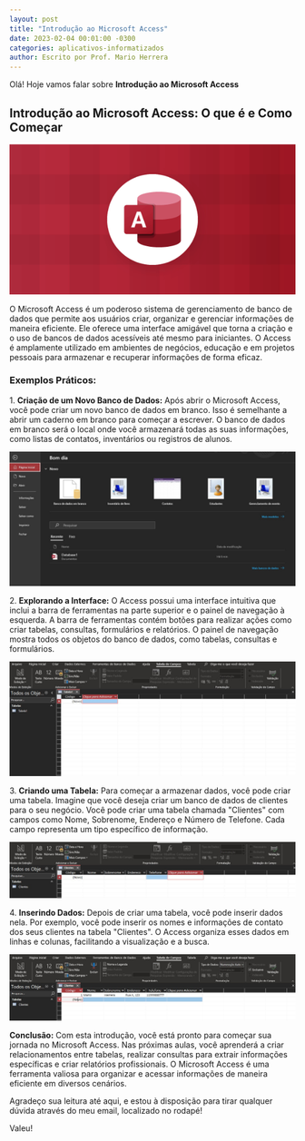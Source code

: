 ```yaml
---
layout: post
title: "Introdução ao Microsoft Access"
date: 2023-02-04 00:01:00 -0300
categories: aplicativos-informatizados
author: Escrito por Prof. Mario Herrera
---
```


Olá! Hoje vamos falar sobre **Introdução ao Microsoft Access**

## Introdução ao Microsoft Access: O que é e Como Começar


![](https://github.com/mariopuebla17/blog/blob/main/_images/202302/access.jpg?raw=true)

O Microsoft Access é um poderoso sistema de gerenciamento de banco de dados que permite aos usuários criar, organizar e gerenciar informações de maneira eficiente. Ele oferece uma interface amigável que torna a criação e o uso de bancos de dados acessíveis até mesmo para iniciantes. O Access é amplamente utilizado em ambientes de negócios, educação e em projetos pessoais para armazenar e recuperar informações de forma eficaz.

### Exemplos Práticos:

1\. **Criação de um Novo Banco de Dados:** Após abrir o Microsoft Access, você pode criar um novo banco de dados em branco. Isso é semelhante a abrir um caderno em branco para começar a escrever. O banco de dados em branco será o local onde você armazenará todas as suas informações, como listas de contatos, inventários ou registros de alunos.

![](https://github.com/mariopuebla17/blog/blob/main/_images/202302/access2.jpg?raw=true)  

2\. **Explorando a Interface:** O Access possui uma interface intuitiva que inclui a barra de ferramentas na parte superior e o painel de navegação à esquerda. A barra de ferramentas contém botões para realizar ações como criar tabelas, consultas, formulários e relatórios. O painel de navegação mostra todos os objetos do banco de dados, como tabelas, consultas e formulários.

![](https://github.com/mariopuebla17/blog/blob/main/_images/202302/access1.jpg?raw=true)  

3\. **Criando uma Tabela:** Para começar a armazenar dados, você pode criar uma tabela. Imagine que você deseja criar um banco de dados de clientes para o seu negócio. Você pode criar uma tabela chamada "Clientes" com campos como Nome, Sobrenome, Endereço e Número de Telefone. Cada campo representa um tipo específico de informação.

![](https://github.com/mariopuebla17/blog/blob/main/_images/202302/access3.jpg?raw=true)  

4\. **Inserindo Dados:** Depois de criar uma tabela, você pode inserir dados nela. Por exemplo, você pode inserir os nomes e informações de contato dos seus clientes na tabela "Clientes". O Access organiza esses dados em linhas e colunas, facilitando a visualização e a busca.

![](https://github.com/mariopuebla17/blog/blob/main/_images/202302/access4.jpg?raw=true)  


**Conclusão:** Com esta introdução, você está pronto para começar sua jornada no Microsoft Access. Nas próximas aulas, você aprenderá a criar relacionamentos entre tabelas, realizar consultas para extrair informações específicas e criar relatórios profissionais. O Microsoft Access é uma ferramenta valiosa para organizar e acessar informações de maneira eficiente em diversos cenários.  


Agradeço sua leitura até aqui, e estou à disposição para tirar qualquer dúvida através do meu email, localizado no rodapé!

Valeu!